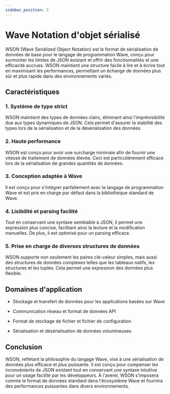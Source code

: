 ```yaml
---
sidebar_position: 3
---
```


# Wave Notation d'objet sérialisé

WSON (Wave Serialized Object Notation) est le format de sérialisation de données de base pour le langage de programmation Wave, conçu pour surmonter les limites de JSON existant et offrir des fonctionnalités et une efficacité accrues. WSON maintient une structure facile à lire et à écrire tout en maximisant les performances, permettant un échange de données plus sûr et plus rapide dans des environnements variés.

## Caractéristiques

### 1. **Système de type strict**

WSON maintient des types de données clairs, éliminant ainsi l'imprévisibilité due aux types dynamiques de JSON. Cela permet d'assurer la stabilité des types lors de la sérialisation et de la désérialisation des données.

### 2. **Haute performance**

WSON est conçu pour avoir une surcharge minimale afin de fournir une vitesse de traitement de données élevée. Ceci est particulièrement efficace lors de la sérialisation de grandes quantités de données.

### 3. **Conception adaptée à Wave**

Il est conçu pour s'intégrer parfaitement avec le langage de programmation Wave et est pris en charge par défaut dans la bibliothèque standard de Wave.

### 4. **Lisibilité et parsing facilité**

Tout en conservant une syntaxe semblable à JSON, il permet une expression plus concise, facilitant ainsi la lecture et la modification manuelles. De plus, il est optimisé pour un parsing efficace.

### 5. **Prise en charge de diverses structures de données**

WSON supporte non seulement les paires clé-valeur simples, mais aussi des structures de données complexes telles que les tableaux natifs, les structures et les tuples. Cela permet une expression des données plus flexible.

## Domaines d'application

- Stockage et transfert de données pour les applications basées sur Wave

- Communication réseau et format de données API

- Format de stockage de fichier et fichier de configuration

- Sérialisation et désérialisation de données volumineuses

## Conclusion

WSON, reflétant la philosophie du langage Wave, vise à une sérialisation de données plus efficace et plus puissante. Il est conçu pour compenser les inconvénients de JSON existant tout en conservant une syntaxe intuitive pour un usage facilité par les développeurs. À l'avenir, WSON s'imposera comme le format de données standard dans l'écosystème Wave et fournira des performances puissantes dans divers environnements.

